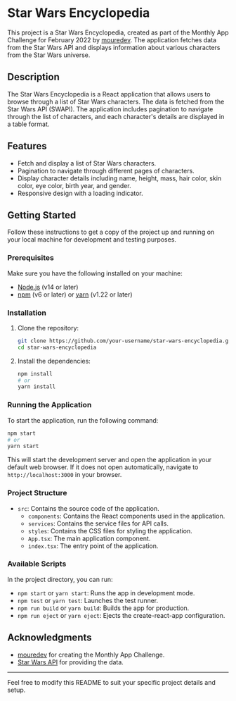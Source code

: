 # Star Wars Encyclopedia

This project is a Star Wars Encyclopedia, created as part of the Monthly App Challenge for February 2022 by [mouredev](https://github.com/mouredev/Monthly-App-Challenge-2022?tab=readme-ov-file#febrero-030222). The application fetches data from the Star Wars API and displays information about various characters from the Star Wars universe.

## Description

The Star Wars Encyclopedia is a React application that allows users to browse through a list of Star Wars characters. The data is fetched from the Star Wars API (SWAPI). The application includes pagination to navigate through the list of characters, and each character's details are displayed in a table format.

## Features

- Fetch and display a list of Star Wars characters.
- Pagination to navigate through different pages of characters.
- Display character details including name, height, mass, hair color, skin color, eye color, birth year, and gender.
- Responsive design with a loading indicator.

## Getting Started

Follow these instructions to get a copy of the project up and running on your local machine for development and testing purposes.

### Prerequisites

Make sure you have the following installed on your machine:

- [Node.js](https://nodejs.org/) (v14 or later)
- [npm](https://www.npmjs.com/) (v6 or later) or [yarn](https://yarnpkg.com/) (v1.22 or later)

### Installation

1. Clone the repository:

   ```bash
   git clone https://github.com/your-username/star-wars-encyclopedia.git
   cd star-wars-encyclopedia
   ```

2. Install the dependencies:

   ```bash
   npm install
   # or
   yarn install
   ```

### Running the Application

To start the application, run the following command:

```bash
npm start
# or
yarn start
```

This will start the development server and open the application in your default web browser. If it does not open automatically, navigate to `http://localhost:3000` in your browser.

### Project Structure

- `src`: Contains the source code of the application.
  - `components`: Contains the React components used in the application.
  - `services`: Contains the service files for API calls.
  - `styles`: Contains the CSS files for styling the application.
  - `App.tsx`: The main application component.
  - `index.tsx`: The entry point of the application.

### Available Scripts

In the project directory, you can run:

- `npm start` or `yarn start`: Runs the app in development mode.
- `npm test` or `yarn test`: Launches the test runner.
- `npm run build` or `yarn build`: Builds the app for production.
- `npm run eject` or `yarn eject`: Ejects the create-react-app configuration.

## Acknowledgments

- [mouredev](https://github.com/mouredev) for creating the Monthly App Challenge.
- [Star Wars API](https://swapi.dev/) for providing the data.

---

Feel free to modify this README to suit your specific project details and setup.
